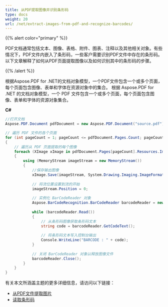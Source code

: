 ```yaml
---
title: 从PDF提取图像并识别条形码
type: docs
weight: 20
url: /net/extract-images-from-pdf-and-recognize-barcodes/
---
```


{{% alert color="primary" %}}

PDF文档通常包括文本、图像、表格、附件、图表、注释以及其他相关对象。有些情况下，PDF文件内嵌入了条形码，一些客户需要识别PDF文件中存在的条形码。以下文章解释了如何从PDF页面提取图像以及如何识别其中的条形码的步骤。

{{% /alert %}}

根据Aspose.PDF for .NET的文档对象模型，一个PDF文件包含一个或多个页面，每个页面包含图像、表单和字体在资源对象中的集合。
根据 Aspose.PDF for .NET 的文档对象模型，一个 PDF 文件包含一个或多个页面，每个页面包含图像、表单和字体的资源对象集合。

**C#**

```csharp
//打开文档
Aspose.PDF.Document pdfDocument = new Aspose.PDF.Document("source.pdf");

// 遍历 PDF 文件的各个页面
for (int pageCount = 1; pageCount <= pdfDocument.Pages.Count; pageCount++)
{
    // 遍历从 PDF 页面提取的每个图像
    foreach (XImage xImage in pdfDocument.Pages[pageCount].Resources.Images)
    {
        using (MemoryStream imageStream = new MemoryStream())
        {
            //保存输出图像
            xImage.Save(imageStream, System.Drawing.Imaging.ImageFormat.Jpeg);
   
            // 将流位置设置到流的开始
            imageStream.Position = 0;
   
            // 实例化 BarCodeReader 对象
            Aspose.BarCodeRecognition.BarCodeReader barcodeReader = new Aspose.BarCodeRecognition.BarCodeReader(imageStream, Aspose.BarCodeRecognition.BarCodeReadType.Code39Extended);
   
            while (barcodeReader.Read())
            {
                // 从条形码图像获取条形码文本
                string code = barcodeReader.GetCodeText();
   
                // 将条形码文本写入控制台输出
                Console.WriteLine("BARCODE : " + code);
            }
   
            // 关闭 BarCodeReader 对象以释放图像文件
            barcodeReader.Close();
        }
    }
}
```

有关本文所涵盖主题的更多详细信息，请访问以下链接：

- [从PDF文件提取图片](/net/extract-images-from-the-pdf-file/)
- [读取条形码](https://docs.aspose.com/barcode/net/read-barcodes/)
